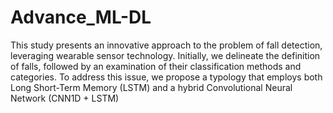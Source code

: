 # Advance_ML-DL


This study presents an innovative approach to the problem of fall detection, 
leveraging wearable sensor technology. Initially, we delineate the definition 
of falls, followed by an examination of their classification methods and categories. 
To address this issue, we propose a typology that employs 
both Long Short-Term Memory (LSTM) and a hybrid Convolutional Neural Network (CNN1D + LSTM)
